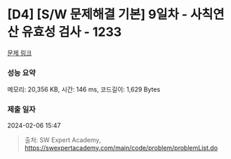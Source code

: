 # [D4] [S/W 문제해결 기본] 9일차 - 사칙연산 유효성 검사 - 1233 

[문제 링크](https://swexpertacademy.com/main/code/problem/problemDetail.do?contestProbId=AV141176AIwCFAYD) 

### 성능 요약

메모리: 20,356 KB, 시간: 146 ms, 코드길이: 1,629 Bytes

### 제출 일자

2024-02-06 15:47



> 출처: SW Expert Academy, https://swexpertacademy.com/main/code/problem/problemList.do